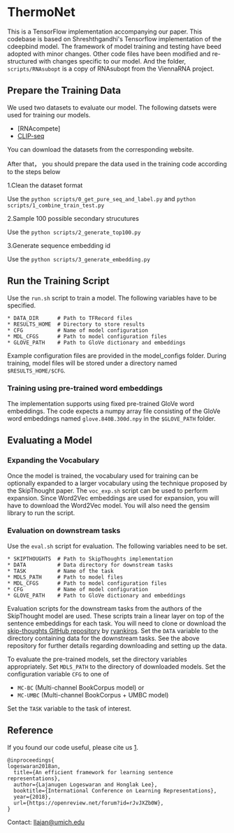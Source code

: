 # ThermoNet
This is a TensorFlow implementation accompanying our paper. This codebase is based on Shreshthgandhi's Tensorflow implementation of the cdeepbind model. The framework of model training and testing have beed adopted with minor changes. Other code files have been modified and re-structured with changes specific to our model. And the folder, `scripts/RNAsubopt` is a copy of RNAsubopt from the ViennaRNA  project.

## Prepare the Training Data
We used two datasets to evaluate our model.
The following datsets were used for training our models.
* [RNAcompete]
* [CLIP-seq](https://github.com/mstrazar/iONMF)

You can download the datasets from the corresponding website. 

After that， you should prepare the data used in the training code according to the steps below

1.Clean the dataset format

Use the `python scripts/0_get_pure_seq_and_label.py` and `python scripts/1_combine_train_test.py`

2.Sample 100 possible secondary strucutures

Use the `python scripts/2_generate_top100.py`

3.Generate sequence embedding id

Use the `python scripts/3_generate_embedding.py`

## Run the Training Script

Use the `run.sh` script to train a model. 
The following variables have to be specified.

```
* DATA_DIR      # Path to TFRecord files
* RESULTS_HOME  # Directory to store results
* CFG           # Name of model configuration 
* MDL_CFGS      # Path to model configuration files
* GLOVE_PATH    # Path to GloVe dictionary and embeddings
```

Example configuration files are provided in the model\_configs folder. During training, model files will be stored under a directory named `$RESULTS_HOME/$CFG`.

### Training using pre-trained word embeddings

The implementation supports using fixed pre-trained GloVe word embeddings.
The code expects a numpy array file consisting of the GloVe word embeddings named `glove.840B.300d.npy` in the `$GLOVE_PATH` folder.

## Evaluating a Model

### Expanding the Vocabulary

Once the model is trained, the vocabulary used for training can be optionally expanded to a larger vocabulary using the technique proposed by the SkipThought paper. 
The `voc_exp.sh` script can be used to perform expansion. 
Since Word2Vec embeddings are used for expansion, you will have to download the Word2Vec model. 
You will also need the gensim library to run the script.

### Evaluation on downstream tasks

Use the `eval.sh` script for evaluation. The following variables need to be set.

```
* SKIPTHOUGHTS  # Path to SkipThoughts implementation
* DATA          # Data directory for downstream tasks
* TASK          # Name of the task
* MDLS_PATH     # Path to model files
* MDL_CFGS      # Path to model configuration files
* CFG           # Name of model configuration 
* GLOVE_PATH    # Path to GloVe dictionary and embeddings
```

Evaluation scripts for the downstream tasks from the authors of the SkipThought model are used. These scripts train a linear layer on top of the sentence embeddings for each task. 
You will need to clone or download the [skip-thoughts GitHub repository](https://github.com/ryankiros/skip-thoughts) by [ryankiros](https://github.com/ryankiros).
Set the `DATA` variable to the directory containing data for the downstream tasks. 
See the above repository for further details regarding downloading and setting up the data.

To evaluate the pre-trained models, set the directory variables appropriately.
Set `MDLS_PATH` to the directory of downloaded models.
Set the configuration variable `CFG` to one of 
* `MC-BC` (Multi-channel BookCorpus model) or 
* `MC-UMBC` (Multi-channel BookCorpus + UMBC model)

Set the `TASK` variable to the task of interest.

## Reference

If you found our code useful, please cite us [1](https://arxiv.org/pdf/1803.02893.pdf).

```
@inproceedings{
logeswaran2018an,
  title={An efficient framework for learning sentence representations},
  author={Lajanugen Logeswaran and Honglak Lee},
  booktitle={International Conference on Learning Representations},
  year={2018},
  url={https://openreview.net/forum?id=rJvJXZb0W},
}
```

Contact: [llajan@umich.edu](mailto:llajan@umich.edu)
